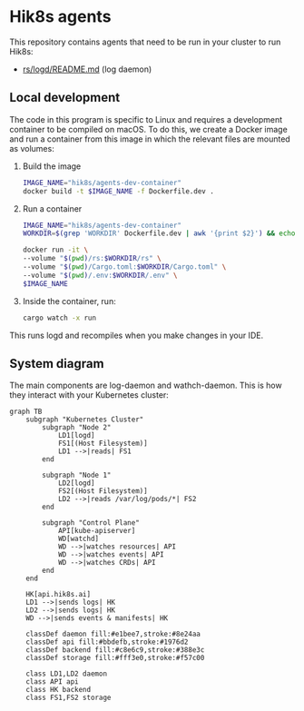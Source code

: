 # Hik8s agents

This repository contains agents that need to be run in your cluster to run Hik8s:

- [rs/logd/README.md](./rs/logd/README.md) (log daemon)

## Local development

The code in this program is specific to Linux and requires a development container to be compiled on macOS. To do this, we create a Docker image and run a container from this image in which the relevant files are mounted as volumes:

1. Build the image

    ```bash
    IMAGE_NAME="hik8s/agents-dev-container"
    docker build -t $IMAGE_NAME -f Dockerfile.dev .
    ```

2. Run a container

    ```bash
    IMAGE_NAME="hik8s/agents-dev-container"
    WORKDIR=$(grep 'WORKDIR' Dockerfile.dev | awk '{print $2}') && echo $WORKDIR

    docker run -it \
    --volume "$(pwd)/rs:$WORKDIR/rs" \
    --volume "$(pwd)/Cargo.toml:$WORKDIR/Cargo.toml" \
    --volume "$(pwd)/.env:$WORKDIR/.env" \
    $IMAGE_NAME
    ```

3. Inside the container, run:

    ```bash
    cargo watch -x run
    ```

This runs logd and recompiles when you make changes in your IDE.

## System diagram

The main components are log-daemon and wathch-daemon. This is how they interact with your Kubernetes cluster:

```mermaid
graph TB
    subgraph "Kubernetes Cluster"
        subgraph "Node 2"
            LD1[logd]
            FS1[(Host Filesystem)]
            LD1 -->|reads| FS1
        end
        
        subgraph "Node 1"
            LD2[logd]
            FS2[(Host Filesystem)]
            LD2 -->|reads /var/log/pods/*| FS2
        end

        subgraph "Control Plane"
            API[kube-apiserver]
            WD[watchd]
            WD -->|watches resources| API
            WD -->|watches events| API
            WD -->|watches CRDs| API
        end
    end

    HK[api.hik8s.ai]
    LD1 -->|sends logs| HK
    LD2 -->|sends logs| HK
    WD -->|sends events & manifests| HK

    classDef daemon fill:#e1bee7,stroke:#8e24aa
    classDef api fill:#bbdefb,stroke:#1976d2
    classDef backend fill:#c8e6c9,stroke:#388e3c
    classDef storage fill:#fff3e0,stroke:#f57c00

    class LD1,LD2 daemon
    class API api
    class HK backend
    class FS1,FS2 storage
```
